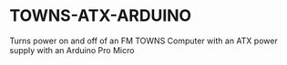 # TOWNS-ATX-ARDUINO
Turns power on and off of an FM TOWNS Computer with an ATX power supply with an Arduino Pro Micro
